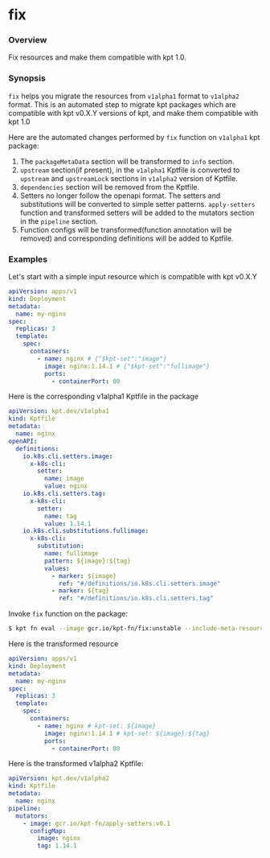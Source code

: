 # fix

### Overview

<!--mdtogo:Short-->

Fix resources and make them compatible with kpt 1.0.

<!--mdtogo-->

### Synopsis

<!--mdtogo:Long-->

`fix` helps you migrate the resources from `v1alpha1` format to `v1alpha2` format.
This is an automated step to migrate kpt packages which are compatible with kpt v0.X.Y
versions of kpt, and make them compatible with kpt 1.0

Here are the automated changes performed by `fix` function on `v1alpha1` kpt package:

1. The `packageMetaData` section will be transformed to `info` section.
2. `upstream` section(if present), in the `v1alpha1` Kptfile is converted to `upstream`
   and `upstreamLock` sections in `v1alpha2` version of Kptfile.
3. `dependencies` section will be removed from the Kptfile.
4. Setters no longer follow the openapi format. The setters and substitutions will be converted 
   to simple setter patterns. `apply-setters` function and transformed setters
   will be added to the mutators section in the `pipeline` section.
5. Function configs will be transformed(function annotation will be removed) and corresponding 
   definitions will be added to Kptfile.

<!--mdtogo-->

### Examples

<!--mdtogo:Examples-->

Let's start with a simple input resource which is compatible with kpt v0.X.Y

```yaml
apiVersion: apps/v1
kind: Deployment
metadata:
  name: my-nginx
spec:
  replicas: 3
  template:
    spec:
      containers:
        - name: nginx # {"$kpt-set":"image"}
          image: nginx:1.14.1 # {"$kpt-set":"fullimage"}
          ports:
            - containerPort: 80
```

Here is the corresponding v1alpha1 Kptfile in the package

```yaml
apiVersion: kpt.dev/v1alpha1
kind: Kptfile
metadata:
  name: nginx
openAPI:
  definitions:
    io.k8s.cli.setters.image:
      x-k8s-cli:
        setter:
          name: image
          value: nginx
    io.k8s.cli.setters.tag:
      x-k8s-cli:
        setter:
          name: tag
          value: 1.14.1
    io.k8s.cli.substitutions.fullimage:
      x-k8s-cli:
        substitution:
          name: fullimage
          pattern: ${image}:${tag}
          values:
            - marker: ${image}
              ref: "#/definitions/io.k8s.cli.setters.image"
            - marker: ${tag}
              ref: "#/definitions/io.k8s.cli.setters.tag"
```

Invoke `fix` function on the package:

```sh
$ kpt fn eval --image gcr.io/kpt-fn/fix:unstable --include-meta-resources
```

Here is the transformed resource

```yaml
apiVersion: apps/v1
kind: Deployment
metadata:
  name: my-nginx
spec:
  replicas: 3
  template:
    spec:
      containers:
        - name: nginx # kpt-set: ${image}
          image: nginx:1.14.1 # kpt-set: ${image}:${tag}
          ports:
            - containerPort: 80
```

Here is the transformed v1alpha2 Kptfile:

```yaml
apiVersion: kpt.dev/v1alpha2
kind: Kptfile
metadata:
  name: nginx
pipeline:
  mutators:
    - image: gcr.io/kpt-fn/apply-setters:v0.1
      configMap:
        image: nginx
        tag: 1.14.1
```

<!--mdtogo-->
